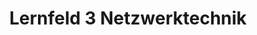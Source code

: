 ---
title: "Lernfeld 3 Netzwerktechnik"
info: "Im Rahmen des Lernfelds 3 wurde den Schülergruppen die Wahl zwischen vier zu bearbeitenden Szenarien gegeben. Unsere Gruppe 4 entschied sich für das neue Szenario X, welches den Schwerpunkt auf Hardware legt, einen tiefen Einblick in Netzwerktechnologie bietet und eine Programmieraufgabe vorsieht.
Konkreter beinhaltet das Szenario die Aufgabe ein Netzwerk zu konzipieren, aufzubauen und dieses entsprechend zu konfigurieren. Darüber hinaus soll ein IPv4-Subnetzrechner inklusive VLSM programmiert werden. Die Wahl der zu verwendeten Komponenten, Programmiersprachen, sowie der Schwerpunkte des Netzwerkes ist dabei den Gruppen frei überlassen. Im Laufe des Projektes muss das Netzwerk gründlich dokumentiert und abschließend in Form einer Projektdokumentation eingereicht werden."

link1: /nooble/LF3/ipv4.html
title1: "Ipv4 Rechner"

link2:  https://github.com/Filipza/LF3
title2: "github Repository"

link3:
title3:

link4: 
title4:

image: "/assets/nooble/Netzwerk.png"
---